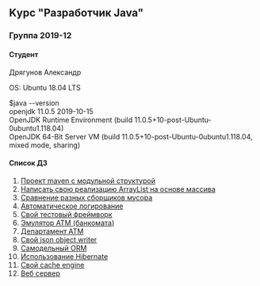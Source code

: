 ## Kурс "Разработчик Java"

### Группа 2019-12
#### Студент
Дрягунов Александр<br>

OS: Ubuntu 18.04 LTS<br>

$java --version<br>
openjdk 11.0.5 2019-10-15<br>
OpenJDK Runtime Environment (build 11.0.5+10-post-Ubuntu-0ubuntu1.118.04)<br>
OpenJDK 64-Bit Server VM (build 11.0.5+10-post-Ubuntu-0ubuntu1.118.04, mixed mode, sharing)<br>

#### Список ДЗ
1. <a href="/hw01-maven">Проект maven с модульной структурой</a>
2. <a href="/hw02">Написать свою реализацию ArrayList на основе массива</a>
3. <a href="/hw03-gc">Сравнение разных сборщиков мусора</a>
4. <a href="/hw04-classloader">Автоматическое логирование</a>
5. <a href="/hw05-framework">Свой тестовый фреймворк</a>
6. <a href="/hw06-atm">Эмулятор АТМ (банкомата)</a>
7. <a href="/hw07-department">Департамент ATM</a>
8. <a href="/hw08-serialization">Cвой json object writer</a>
9. <a href="/hw09-jdbcmapper">Самодельный ORM</a>
10. <a href="/hw10-hibernate">Использование Hibernate</a>
11. <a href="/hw11-cacheengine">Свой cache engine</a>
12. <a href="/hw12-webserver">Веб сервер</a>